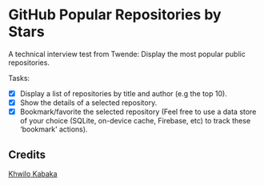 # GitHub Popular Repositories by Stars

A technical interview test from Twende: Display the most popular public repositories.

Tasks:

- [x] Display a list of repositories by title and author (e.g the top 10).
- [x] Show the details of a selected repository.
- [x] Bookmark/favorite the selected repository (Feel free to use a data store of your choice (SQLite, on-device cache, Firebase, etc) to track these ‘bookmark’ actions).

## Credits

[Khwilo Kabaka](https://github.com/khwilo)
